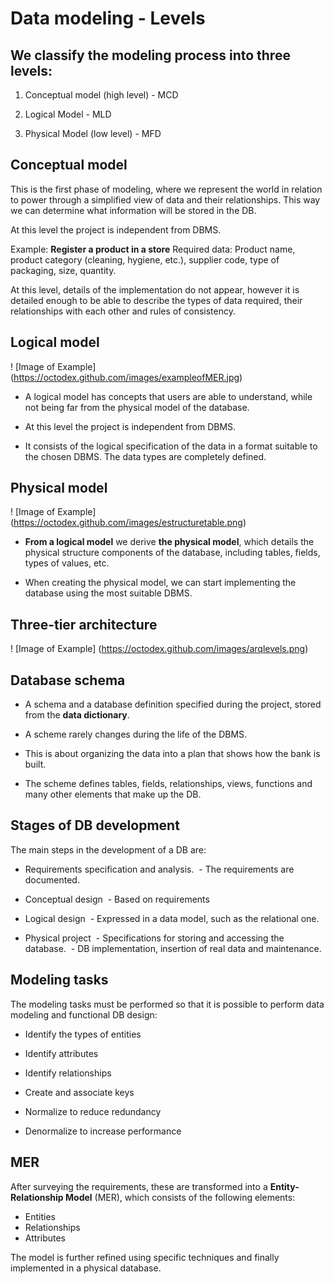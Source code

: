 # Data modeling - Levels

## We classify the modeling process into three levels:

1. Conceptual model (high level) - MCD

1. Logical Model - MLD

1. Physical Model (low level) - MFD


## Conceptual model


This is the first phase of modeling, where we represent the world in relation to power through a simplified view of data and their relationships. This way we can determine what information will be stored in the DB.

At this level the project is independent from DBMS.

Example:
**Register a product in a store**
Required data: Product name, product category (cleaning, hygiene, etc.), supplier code, type of packaging, size, quantity.

At this level, details of the implementation do not appear, however it is detailed enough to be able to describe the types of data required, their relationships with each other and rules of consistency.


## Logical model


! [Image of Example] (https://octodex.github.com/images/exampleofMER.jpg)

* A logical model has concepts that users are able to understand, while not being far from the physical model of the database.

* At this level the project is independent from DBMS.

* It consists of the logical specification of the data in a format suitable to the chosen DBMS. The data types are completely defined.


## Physical model


! [Image of Example] (https://octodex.github.com/images/estructuretable.png)

* **From a logical model** we derive **the physical model**, which details the physical structure components of the database, including tables, fields, types of values, etc.

* When creating the physical model, we can start implementing the database using the most suitable DBMS.


## Three-tier architecture


! [Image of Example] (https://octodex.github.com/images/arqlevels.png)


## Database schema


* A schema and a database definition specified during the project, stored from the **data dictionary**.

* A scheme rarely changes during the life of the DBMS.

* This is about organizing the data into a plan that shows how the bank is built.

* The scheme defines tables, fields, relationships, views, functions and many other elements that make up the DB.


## Stages of DB development
The main steps in the development of a DB are:

- Requirements specification and analysis.
 - The requirements are documented.

- Conceptual design
 - Based on requirements

- Logical design
 - Expressed in a data model, such as the relational one.

- Physical project
 - Specifications for storing and accessing the database.
 - DB implementation, insertion of real data and maintenance.


## Modeling tasks

The modeling tasks must be performed so that it is possible to perform data modeling and functional DB design:

* Identify the types of entities

* Identify attributes
 
* Identify relationships
 
* Create and associate keys
 
* Normalize to reduce redundancy
 
* Denormalize to increase performance

## MER
After surveying the requirements, these are transformed into a **Entity-Relationship Model** (MER), which consists of the following elements:

* Entities
* Relationships
* Attributes

The model is further refined using specific techniques and finally implemented in a physical database.



 

